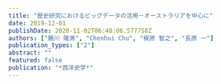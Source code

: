 ```yaml
---
title: "歴史研究におけるビッグデータの活用－オーストラリアを中心に"
date: 2019-12-01
publishDate: 2020-11-02T06:48:06.577758Z
authors: ["藤川 隆男", "Chenhui Chu", "梶原 智之", "長原 一"]
publication_types: ["2"]
abstract: ""
featured: false
publication: "*西洋史学*"
---
```


